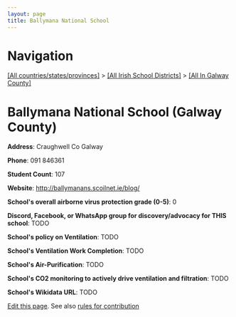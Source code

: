```yaml
---
layout: page
title: Ballymana National School
---
```

# Navigation

[[All countries/states/provinces]](../../..) > [[All Irish School Districts]](../..) > [[All In Galway County]](..)

# Ballymana National School (Galway County)

**Address**: Craughwell Co Galway

**Phone**: 091 846361

**Student Count**: 107

**Website**: <http://ballymanans.scoilnet.ie/blog/>

**School's overall airborne virus protection grade (0-5)**: 0

**Discord, Facebook, or WhatsApp group for discovery/advocacy for THIS school**: TODO

**School's policy on Ventilation**: TODO

**School's Ventilation Work Completion**: TODO

**School's Air-Purification**: TODO

**School's CO2 monitoring to actively drive ventilation and filtration**: TODO

**School's Wikidata URL**: TODO


[Edit this page](https://github.com/ventilate-schools/Ireland/edit/main/./Galway_County/Ballymana_National_School.md). See also [rules for contribution](../../../contribution-rules/)